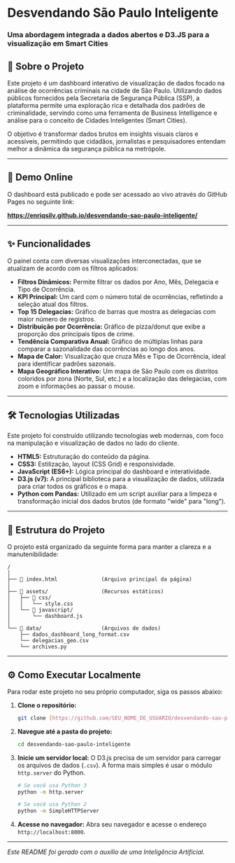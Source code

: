 # Desvendando São Paulo Inteligente

### Uma abordagem integrada a dados abertos e D3.JS para a visualização em Smart Cities

## 📜 Sobre o Projeto

Este projeto é um dashboard interativo de visualização de dados focado na análise de ocorrências criminais na cidade de São Paulo. Utilizando dados públicos fornecidos pela Secretaria de Segurança Pública (SSP), a plataforma permite uma exploração rica e detalhada dos padrões de criminalidade, servindo como uma ferramenta de Business Intelligence e análise para o conceito de Cidades Inteligentes (Smart Cities).

O objetivo é transformar dados brutos em insights visuais claros e acessíveis, permitindo que cidadãos, jornalistas e pesquisadores entendam melhor a dinâmica da segurança pública na metrópole.

---

## 🚀 Demo Online

O dashboard está publicado e pode ser acessado ao vivo através do GitHub Pages no seguinte link:

**https://enriqsilv.github.io/desvendando-sao-paulo-inteligente/**

---

## ✨ Funcionalidades

O painel conta com diversas visualizações interconectadas, que se atualizam de acordo com os filtros aplicados:

* **Filtros Dinâmicos:** Permite filtrar os dados por Ano, Mês, Delegacia e Tipo de Ocorrência.
* **KPI Principal:** Um card com o número total de ocorrências, refletindo a seleção atual dos filtros.
* **Top 15 Delegacias:** Gráfico de barras que mostra as delegacias com maior número de registros.
* **Distribuição por Ocorrência:** Gráfico de pizza/donut que exibe a proporção dos principais tipos de crime.
* **Tendência Comparativa Anual:** Gráfico de múltiplas linhas para comparar a sazonalidade das ocorrências ao longo dos anos.
* **Mapa de Calor:** Visualização que cruza Mês e Tipo de Ocorrência, ideal para identificar padrões sazonais.
* **Mapa Geográfico Interativo:** Um mapa de São Paulo com os distritos coloridos por zona (Norte, Sul, etc.) e a localização das delegacias, com zoom e informações ao passar o mouse.

---

## 🛠️ Tecnologias Utilizadas

Este projeto foi construído utilizando tecnologias web modernas, com foco na manipulação e visualização de dados no lado do cliente.

* **HTML5:** Estruturação do conteúdo da página.
* **CSS3:** Estilização, layout (CSS Grid) e responsividade.
* **JavaScript (ES6+):** Lógica principal do dashboard e interatividade.
* **D3.js (v7):** A principal biblioteca para a visualização de dados, utilizada para criar todos os gráficos e o mapa.
* **Python com Pandas:** Utilizado em um script auxiliar para a limpeza e transformação inicial dos dados brutos (de formato "wide" para "long").

---

## 📁 Estrutura do Projeto

O projeto está organizado da seguinte forma para manter a clareza e a manutenibilidade:

```
/
│
├── 📜 index.html              (Arquivo principal da página)
│
├── 📁 assets/                 (Recursos estáticos)
│   ├── 💅 css/
│   │   └── style.css
│   └── 🎨 javascript/
│       └── dashboard.js
│
└── 📁 data/                   (Arquivos de dados)
    ├── dados_dashboard_long_format.csv
    └── delegacias_geo.csv
    └── archives.py
```

---

## ⚙️ Como Executar Localmente

Para rodar este projeto no seu próprio computador, siga os passos abaixo:

1.  **Clone o repositório:**
    ```bash
    git clone [https://github.com/SEU_NOME_DE_USUARIO/desvendando-sao-paulo-inteligente.git](https://github.com/SEU_NOME_DE_USUARIO/desvendando-sao-paulo-inteligente.git)
    ```

2.  **Navegue até a pasta do projeto:**
    ```bash
    cd desvendando-sao-paulo-inteligente
    ```

3.  **Inicie um servidor local:** O D3.js precisa de um servidor para carregar os arquivos de dados (`.csv`). A forma mais simples é usar o módulo `http.server` do Python.
    ```bash
    # Se você usa Python 3
    python -m http.server

    # Se você usa Python 2
    python -m SimpleHTTPServer
    ```

4.  **Acesse no navegador:** Abra seu navegador e acesse o endereço `http://localhost:8000`.

---
*Este README foi gerado com o auxílio de uma Inteligência Artificial.*
